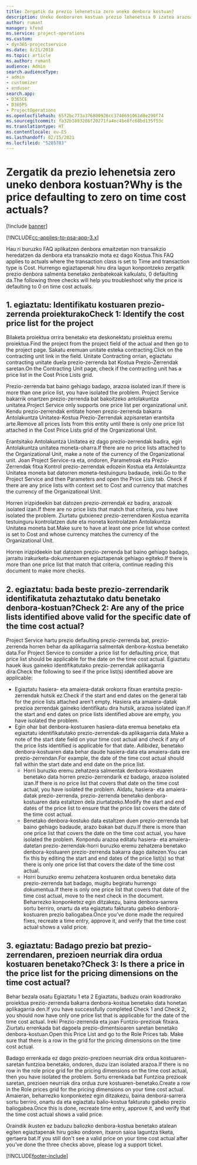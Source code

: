```yaml
---
title: Zergatik da prezio lehenetsia zero uneko denbora kostuan?
description: Uneko denboraren kostuan prezio lehenetsia 0 izatea arazoa konpontzeko.
author: rumant
manager: kfend
ms.service: project-operations
ms.custom:
- dyn365-projectservice
ms.date: 8/21/2018
ms.topic: article
ms.author: rumant
audience: Admin
search.audienceType:
- admin
- customizer
- enduser
search.app:
- D365CE
- D365PS
- ProjectOperations
ms.openlocfilehash: 65f2bc773a376800928cc3746691061d8e290f74
ms.sourcegitcommit: fa32b1893286f20271fa4ec4be8fc68bd135f53c
ms.translationtype: HT
ms.contentlocale: eu-ES
ms.lasthandoff: 02/15/2021
ms.locfileid: "5285783"
---
```

# <a name="why-is-the-price-defaulting-to-zero-on-time-cost-actuals"></a><span data-ttu-id="17686-103">Zergatik da prezio lehenetsia zero uneko denbora kostuan?</span><span class="sxs-lookup"><span data-stu-id="17686-103">Why is the price defaulting to zero on time cost actuals?</span></span>

[!include [banner](../includes/psa-now-project-operations.md)]

[!INCLUDE[cc-applies-to-psa-app-3.x](../includes/cc-applies-to-psa-app-3x.md)]

<span data-ttu-id="17686-104">Hau ri buruzko FAQ aplikatzen denbora emaitzetan non transakzio heredatzen da denbora eta transakzio mota ez dago Kostua.</span><span class="sxs-lookup"><span data-stu-id="17686-104">This FAQ applies to actuals where the transaction class is set to Time and transaction type is Cost.</span></span> <span data-ttu-id="17686-105">Hurrengo egiaztapenak hiru dira lagun konpontzeko zergatik prezio denbora salmenta benetako zenbatekoak kalkulatu, 0 defaulting da.</span><span class="sxs-lookup"><span data-stu-id="17686-105">The following three checks will help you troubleshoot why the price is defaulting to 0 on time cost actuals.</span></span>
 
## <a name="check-1-identify-the-cost-price-list-for-the-project"></a><span data-ttu-id="17686-106">1. egiaztatu: Identifikatu kostuaren prezio-zerrenda proiekturako</span><span class="sxs-lookup"><span data-stu-id="17686-106">Check 1: Identify the cost price list for the project</span></span>

<span data-ttu-id="17686-107">Bilaketa proiektua orrira benetako eta deskonektatu proiektua eremu proiektua.</span><span class="sxs-lookup"><span data-stu-id="17686-107">Find the project from the project field of the actual and then go to the project page.</span></span> <span data-ttu-id="17686-108">Sakatu eremuan unitate esteka contracting.</span><span class="sxs-lookup"><span data-stu-id="17686-108">Click on the contracting unit link in the field.</span></span> <span data-ttu-id="17686-109">Unitate Contracting orrian, egiaztatu contracting unitate duela prezio-zerrenda bat Kostua Prezio-Zerrendak saretan.</span><span class="sxs-lookup"><span data-stu-id="17686-109">On the Contracting Unit page, check if the contracting unit has a price list in the Cost Price Lists grid.</span></span>

<span data-ttu-id="17686-110">Prezio-zerrenda bat baino gehiago badago, arazoa isolated izan.</span><span class="sxs-lookup"><span data-stu-id="17686-110">If there is more than one price list, you have isolated the problem.</span></span> <span data-ttu-id="17686-111">Project Service bakarrik onartzen prezio-zerrenda bat bakoitzeko antolakuntza unitatea.</span><span class="sxs-lookup"><span data-stu-id="17686-111">Project Service only supports one price list per organizational unit.</span></span> <span data-ttu-id="17686-112">Kendu prezio-zerrendak entitate honen prezio-zerrenda bakarra Antolakuntza Unitatea-Kostua Prezio-Zerrendak azpisaretan erantsita arte.</span><span class="sxs-lookup"><span data-stu-id="17686-112">Remove all prices lists from this entity until there is only one price list attached in the Cost Price Lists grid of the Organizational Unit.</span></span>

<span data-ttu-id="17686-113">Erantsitako Antolakuntza Unitatea ez dago prezio-zerrendak badira, egin Antolakuntza unitatea moneta-oharra.</span><span class="sxs-lookup"><span data-stu-id="17686-113">If there are no price lists attached to the Organizational Unit, make a note of the currency of the Organizational unit.</span></span> <span data-ttu-id="17686-114">Joan Project Service-ra eta, ondoren, Parametroak eta Prezio-Zerrendak fitxa Kontrol prezio-zerrendak edozein Kostua eta Antolakuntza Unitatea moneta bat datorren moneta-testuinguru badaude, ireki.</span><span class="sxs-lookup"><span data-stu-id="17686-114">Go to the Project Service and then Parameters and open the Price Lists tab. Check if there are any price lists with context set to Cost and currency that matches the currency of the Organizational Unit.</span></span>
 
<span data-ttu-id="17686-115">Horren irizpideekin bat datozen prezio-zerrendak ez badira, arazoak isolated izan.</span><span class="sxs-lookup"><span data-stu-id="17686-115">If there are no price lists that match that criteria, you have isolated the problem.</span></span> <span data-ttu-id="17686-116">Ziurtatu gutxienez prezio-zerrendaren Kostua ezarrita testuinguru kontrolatzen dute eta moneta kontrolatzen Antolakuntza Unitatea moneta bat.</span><span class="sxs-lookup"><span data-stu-id="17686-116">Make sure to have at least one price list whose context is set to Cost and whose currency matches the currency of the Organizational Unit.</span></span>

<span data-ttu-id="17686-117">Horren irizpideekin bat datozen prezio-zerrenda bat baino gehiago badago, jarraitu irakurketa-dokumentuaren egiaztapenak gehiago egiteko.</span><span class="sxs-lookup"><span data-stu-id="17686-117">If there is more than one price list that match that criteria, continue reading this document to make more checks.</span></span>

## <a name="check-2-are-any-of-the-price-lists-identified-above-valid-for-the-specific-date-of-the-time-cost-actual"></a><span data-ttu-id="17686-118">2. egiaztatu: bada beste prezio-zerrendarik identifikatuta zehaztutako datu benetako denbora-kostuan?</span><span class="sxs-lookup"><span data-stu-id="17686-118">Check 2: Are any of the price lists identified above valid for the specific date of the time cost actual?</span></span>

<span data-ttu-id="17686-119">Project Service hartu prezio defaulting prezio-zerrenda bat, prezio-zerrenda horren behar da aplikagarria salmentak denbora-kostua benetako data.</span><span class="sxs-lookup"><span data-stu-id="17686-119">For Project Service to consider a price list for defaulting price, that price list should be applicable for the date on the time cost actual.</span></span> <span data-ttu-id="17686-120">Egiaztatu hauek ikus gaineko identifikatutako prezio-zerrendak aplikagarria dira:</span><span class="sxs-lookup"><span data-stu-id="17686-120">Check the following to see if the price list(s) identified above are applicable:</span></span>

- <span data-ttu-id="17686-121">Egiaztatu hasiera- eta amaiera-datak orokorra fitxan erantsita prezio-zerrendak hutsik ez.</span><span class="sxs-lookup"><span data-stu-id="17686-121">Check if the start and end dates on the general tab for the price lists attached aren’t empty.</span></span> <span data-ttu-id="17686-122">Hasiera eta amaiera-datak prezioa zerrendak gaineko identifikatu dira hutsik, arazoa isolated izan.</span><span class="sxs-lookup"><span data-stu-id="17686-122">If the start and end dates on price lists identified above are empty, you have isolated the problem.</span></span> 
- <span data-ttu-id="17686-123">Egin ohar bat denbora-kostuaren hasiera-data eremua benetako eta egiaztatu identifikatutako prezio-zerrendak-da aplikagarria data.</span><span class="sxs-lookup"><span data-stu-id="17686-123">Make a note of the start date field on your time cost actual and check if any of the price lists identified is applicable for that date.</span></span> <span data-ttu-id="17686-124">Adibidez, benetako denbora-kostuaren data behar daude hasiera-data eta amaiera-data ere prezio-zerrendan.</span><span class="sxs-lookup"><span data-stu-id="17686-124">For example, the date of the time cost actual should fall within the start date and end date on the price list.</span></span> 
    - <span data-ttu-id="17686-125">Horri buruzko eremu zehatzera salmentak denbora-kostuaren benetako data horren prezio-zerrendarik ez badago, arazoa isolated izan.</span><span class="sxs-lookup"><span data-stu-id="17686-125">If there is no price list that covers that date on the time cost actual, you have isolated the problem.</span></span> <span data-ttu-id="17686-126">Aldatu, hasiera- eta amaiera-datak prezio-zerrenda, prezio-zerrenda benetako denbora-kostuaren data estaltzen dela ziurtatzeko.</span><span class="sxs-lookup"><span data-stu-id="17686-126">Modify the start and end dates of the price list to ensure that the price list covers the date of the time cost actual.</span></span> 
    - <span data-ttu-id="17686-127">Benetako denbora-kostuko data estaltzen duen prezio-zerrenda bat baino gehiago badaude, arazo bakan bat duzu.</span><span class="sxs-lookup"><span data-stu-id="17686-127">If there is more than one price list that covers the date on the time cost actual, you have isolated the problem.</span></span> <span data-ttu-id="17686-128">Konpondu arazoa editatu hasiera- eta amaiera-datetan prezio-zerrendak-horri buruzko eremu zehatzera benetako denbora-kostuaren prezio-zerrenda bakarra dago daitezen.</span><span class="sxs-lookup"><span data-stu-id="17686-128">You can fix this by editing the start and end dates of the price list(s) so that there is only one price list that covers the date of the time cost actual.</span></span> 
    - <span data-ttu-id="17686-129">Horri buruzko eremu zehatzera kostuaren ordua benetako data prezio-zerrenda bat badago, mugitu begiratu hurrengo dokumentua.</span><span class="sxs-lookup"><span data-stu-id="17686-129">If there is only one price list that covers that date of the time cost actual, move to the next check in the document.</span></span>
<span data-ttu-id="17686-130">Beharrezko konponketez egin ditzakezu, baina denbora-sarrera sortu berriro, onartu da eta egiaztatu fakturatu gabeko denbora-kostuaren prezio baliogabea.</span><span class="sxs-lookup"><span data-stu-id="17686-130">Once you’ve done made the required fixes, recreate a time entry, approve it, and verify that the time cost actual shows a valid price.</span></span>

## <a name="check-3-is-there-a-price-in-the-price-list-for-the-pricing-dimensions-on-the-time-cost-actual"></a><span data-ttu-id="17686-131">3. egiaztatu: Badago prezio bat prezio-zerrendaren, prezioen neurriak dira ordua kostuaren benetako?</span><span class="sxs-lookup"><span data-stu-id="17686-131">Check 3: Is there a price in the price list for the pricing dimensions on the time cost actual?</span></span>

<span data-ttu-id="17686-132">Behar bezala osatu Egiaztatu 1 eta 2 Egiaztatu, baduzu orain koadrorako proiektua prezio-zerrenda bakarra denbora-kostua benetako data honetan aplikagarria den.</span><span class="sxs-lookup"><span data-stu-id="17686-132">If you have successfully completed Check 1 and Check 2, you should now have only one price list that is applicable for the date of the time cost actual.</span></span> <span data-ttu-id="17686-133">Ireki Prezio-zerrenda eta joan Funtzio-prezioak fitxara. Ziurtatu errenkada bat dagoela prezio-dimentsioaren saretan benetako denbora-kostuan.</span><span class="sxs-lookup"><span data-stu-id="17686-133">Open this Price List and go to the Role Prices tab. Make sure that there is a row in the grid for the pricing dimensions on the time cost actual.</span></span>

<span data-ttu-id="17686-134">Badago errenkada ez dago prezio-prezioen neurriak dira ordua kostuaren-saretan funtzioa benetako, ondoren, duzu izan isolated arazoa.</span><span class="sxs-lookup"><span data-stu-id="17686-134">If there is no row in the role price grid for the pricing dimensions on the time cost actual, then you have isolated the problem.</span></span> <span data-ttu-id="17686-135">Sortu errenkada bat Funtzioa prezioak saretan, prezioen neurriak dira ordua zure kostuaren-benetako.</span><span class="sxs-lookup"><span data-stu-id="17686-135">Create a row in the Role prices grid for the pricing dimensions on your time cost actual.</span></span> <span data-ttu-id="17686-136">Amaieran, beharrezko konponketez egin ditzakezu, baina denbora-sarrera sortu berriro, onartu da eta egiaztatu balio-kostua fakturatu gabeko prezio baliogabea.</span><span class="sxs-lookup"><span data-stu-id="17686-136">Once this is done, recreate time entry, approve it, and verify that the time cost actual shows a valid price.</span></span>
 
<span data-ttu-id="17686-137">Oraindik ikusten ez baduzu baliozko denbora-kostua benetako atalean egiten egiaztapenak hiru goiko ondoren, itxaron saioa laguntza tiketa, gertaera bat.</span><span class="sxs-lookup"><span data-stu-id="17686-137">If you still don't see a valid price on your time cost actual after you’ve done the three checks above, please log a support ticket.</span></span>





[!INCLUDE[footer-include](../includes/footer-banner.md)]